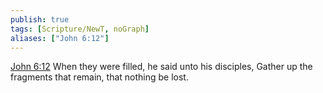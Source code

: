 ```yaml
---
publish: true
tags: [Scripture/NewT, noGraph]
aliases: ["John 6:12"]
---
```

[John 6:12](https://churchofjesuschrist.org/study/scriptures/nt/john/6?lang=eng&id=p12#p12) When they were filled, he said unto his disciples, Gather up the fragments that remain, that nothing be lost.
